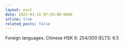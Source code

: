 ```yaml
---
layout: post
date: 2023-01-15 07:59:00-0400
inline: true
related_posts: false
---
```


Foreign languages: Chinese HSK 6: 254/300
IELTS: 6.5
